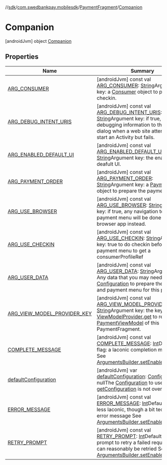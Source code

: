 //[sdk](../../../../index.md)/[com.swedbankpay.mobilesdk](../../index.md)/[PaymentFragment](../index.md)/[Companion](index.md)



# Companion  
 [androidJvm] object [Companion](index.md)   


## Properties  
  
|  Name |  Summary | 
|---|---|
| <a name="com.swedbankpay.mobilesdk/PaymentFragment.Companion/ARG_CONSUMER/#/PointingToDeclaration/"></a>[ARG_CONSUMER](-a-r-g_-c-o-n-s-u-m-e-r.md)| <a name="com.swedbankpay.mobilesdk/PaymentFragment.Companion/ARG_CONSUMER/#/PointingToDeclaration/"></a> [androidJvm] const val [ARG_CONSUMER](-a-r-g_-c-o-n-s-u-m-e-r.md): [String](https://kotlinlang.org/api/latest/jvm/stdlib/kotlin/-string/index.html)Argument key: a [Consumer](../../-consumer/index.md) object to prepare checkin.   <br>|
| <a name="com.swedbankpay.mobilesdk/PaymentFragment.Companion/ARG_DEBUG_INTENT_URIS/#/PointingToDeclaration/"></a>[ARG_DEBUG_INTENT_URIS](-a-r-g_-d-e-b-u-g_-i-n-t-e-n-t_-u-r-i-s.md)| <a name="com.swedbankpay.mobilesdk/PaymentFragment.Companion/ARG_DEBUG_INTENT_URIS/#/PointingToDeclaration/"></a> [androidJvm] const val [ARG_DEBUG_INTENT_URIS](-a-r-g_-d-e-b-u-g_-i-n-t-e-n-t_-u-r-i-s.md): [String](https://kotlinlang.org/api/latest/jvm/stdlib/kotlin/-string/index.html)Argument key: if true, will add debugging information to the error dialog when a web site attempts to start an Activity but fails.   <br>|
| <a name="com.swedbankpay.mobilesdk/PaymentFragment.Companion/ARG_ENABLED_DEFAULT_UI/#/PointingToDeclaration/"></a>[ARG_ENABLED_DEFAULT_UI](-a-r-g_-e-n-a-b-l-e-d_-d-e-f-a-u-l-t_-u-i.md)| <a name="com.swedbankpay.mobilesdk/PaymentFragment.Companion/ARG_ENABLED_DEFAULT_UI/#/PointingToDeclaration/"></a> [androidJvm] const val [ARG_ENABLED_DEFAULT_UI](-a-r-g_-e-n-a-b-l-e-d_-d-e-f-a-u-l-t_-u-i.md): [String](https://kotlinlang.org/api/latest/jvm/stdlib/kotlin/-string/index.html)Argument key: the enabled deafult UI.   <br>|
| <a name="com.swedbankpay.mobilesdk/PaymentFragment.Companion/ARG_PAYMENT_ORDER/#/PointingToDeclaration/"></a>[ARG_PAYMENT_ORDER](-a-r-g_-p-a-y-m-e-n-t_-o-r-d-e-r.md)| <a name="com.swedbankpay.mobilesdk/PaymentFragment.Companion/ARG_PAYMENT_ORDER/#/PointingToDeclaration/"></a> [androidJvm] const val [ARG_PAYMENT_ORDER](-a-r-g_-p-a-y-m-e-n-t_-o-r-d-e-r.md): [String](https://kotlinlang.org/api/latest/jvm/stdlib/kotlin/-string/index.html)Argument key: a [PaymentOrder](../../-payment-order/index.md) object to prepare the payment menu.   <br>|
| <a name="com.swedbankpay.mobilesdk/PaymentFragment.Companion/ARG_USE_BROWSER/#/PointingToDeclaration/"></a>[ARG_USE_BROWSER](-a-r-g_-u-s-e_-b-r-o-w-s-e-r.md)| <a name="com.swedbankpay.mobilesdk/PaymentFragment.Companion/ARG_USE_BROWSER/#/PointingToDeclaration/"></a> [androidJvm] const val [ARG_USE_BROWSER](-a-r-g_-u-s-e_-b-r-o-w-s-e-r.md): [String](https://kotlinlang.org/api/latest/jvm/stdlib/kotlin/-string/index.html)Argument key: if true, any navigation to out of the payment menu will be done in the web browser app instead.   <br>|
| <a name="com.swedbankpay.mobilesdk/PaymentFragment.Companion/ARG_USE_CHECKIN/#/PointingToDeclaration/"></a>[ARG_USE_CHECKIN](-a-r-g_-u-s-e_-c-h-e-c-k-i-n.md)| <a name="com.swedbankpay.mobilesdk/PaymentFragment.Companion/ARG_USE_CHECKIN/#/PointingToDeclaration/"></a> [androidJvm] const val [ARG_USE_CHECKIN](-a-r-g_-u-s-e_-c-h-e-c-k-i-n.md): [String](https://kotlinlang.org/api/latest/jvm/stdlib/kotlin/-string/index.html)Argument key: true to do checkin before payment menu to get a consumerProfileRef   <br>|
| <a name="com.swedbankpay.mobilesdk/PaymentFragment.Companion/ARG_USER_DATA/#/PointingToDeclaration/"></a>[ARG_USER_DATA](-a-r-g_-u-s-e-r_-d-a-t-a.md)| <a name="com.swedbankpay.mobilesdk/PaymentFragment.Companion/ARG_USER_DATA/#/PointingToDeclaration/"></a> [androidJvm] const val [ARG_USER_DATA](-a-r-g_-u-s-e-r_-d-a-t-a.md): [String](https://kotlinlang.org/api/latest/jvm/stdlib/kotlin/-string/index.html)Argument key: Any data that you may need in your [Configuration](../../-configuration/index.md) to prepare the checkin and payment menu for this payment.   <br>|
| <a name="com.swedbankpay.mobilesdk/PaymentFragment.Companion/ARG_VIEW_MODEL_PROVIDER_KEY/#/PointingToDeclaration/"></a>[ARG_VIEW_MODEL_PROVIDER_KEY](-a-r-g_-v-i-e-w_-m-o-d-e-l_-p-r-o-v-i-d-e-r_-k-e-y.md)| <a name="com.swedbankpay.mobilesdk/PaymentFragment.Companion/ARG_VIEW_MODEL_PROVIDER_KEY/#/PointingToDeclaration/"></a> [androidJvm] const val [ARG_VIEW_MODEL_PROVIDER_KEY](-a-r-g_-v-i-e-w_-m-o-d-e-l_-p-r-o-v-i-d-e-r_-k-e-y.md): [String](https://kotlinlang.org/api/latest/jvm/stdlib/kotlin/-string/index.html)Argument key: the key to use in [ViewModelProvider.get](https://developer.android.com/reference/kotlin/androidx/lifecycle/ViewModelProvider.html#get) to retrieve the [PaymentViewModel](../../-payment-view-model/index.md) of this PaymentFragment.   <br>|
| <a name="com.swedbankpay.mobilesdk/PaymentFragment.Companion/COMPLETE_MESSAGE/#/PointingToDeclaration/"></a>[COMPLETE_MESSAGE](-c-o-m-p-l-e-t-e_-m-e-s-s-a-g-e.md)| <a name="com.swedbankpay.mobilesdk/PaymentFragment.Companion/COMPLETE_MESSAGE/#/PointingToDeclaration/"></a> [androidJvm] const val [COMPLETE_MESSAGE](-c-o-m-p-l-e-t-e_-m-e-s-s-a-g-e.md): [Int](https://kotlinlang.org/api/latest/jvm/stdlib/kotlin/-int/index.html)Default UI flag: a laconic completion message See [ArgumentsBuilder.setEnabledDefaultUI](../-arguments-builder/set-enabled-default-u-i.md)   <br>|
| <a name="com.swedbankpay.mobilesdk/PaymentFragment.Companion/defaultConfiguration/#/PointingToDeclaration/"></a>[defaultConfiguration](default-configuration.md)| <a name="com.swedbankpay.mobilesdk/PaymentFragment.Companion/defaultConfiguration/#/PointingToDeclaration/"></a> [androidJvm] var [defaultConfiguration](default-configuration.md): [Configuration](../../-configuration/index.md)? = nullThe [Configuration](../../-configuration/index.md) to use if [getConfiguration](../get-configuration.md) is not overridden.   <br>|
| <a name="com.swedbankpay.mobilesdk/PaymentFragment.Companion/ERROR_MESSAGE/#/PointingToDeclaration/"></a>[ERROR_MESSAGE](-e-r-r-o-r_-m-e-s-s-a-g-e.md)| <a name="com.swedbankpay.mobilesdk/PaymentFragment.Companion/ERROR_MESSAGE/#/PointingToDeclaration/"></a> [androidJvm] const val [ERROR_MESSAGE](-e-r-r-o-r_-m-e-s-s-a-g-e.md): [Int](https://kotlinlang.org/api/latest/jvm/stdlib/kotlin/-int/index.html)Default UI flag: a less laconic, though a bit technical, error message See [ArgumentsBuilder.setEnabledDefaultUI](../-arguments-builder/set-enabled-default-u-i.md)   <br>|
| <a name="com.swedbankpay.mobilesdk/PaymentFragment.Companion/RETRY_PROMPT/#/PointingToDeclaration/"></a>[RETRY_PROMPT](-r-e-t-r-y_-p-r-o-m-p-t.md)| <a name="com.swedbankpay.mobilesdk/PaymentFragment.Companion/RETRY_PROMPT/#/PointingToDeclaration/"></a> [androidJvm] const val [RETRY_PROMPT](-r-e-t-r-y_-p-r-o-m-p-t.md): [Int](https://kotlinlang.org/api/latest/jvm/stdlib/kotlin/-int/index.html)Default UI flag: a prompt to retry a failed request that can reasonably be retried See [ArgumentsBuilder.setEnabledDefaultUI](../-arguments-builder/set-enabled-default-u-i.md)   <br>|

